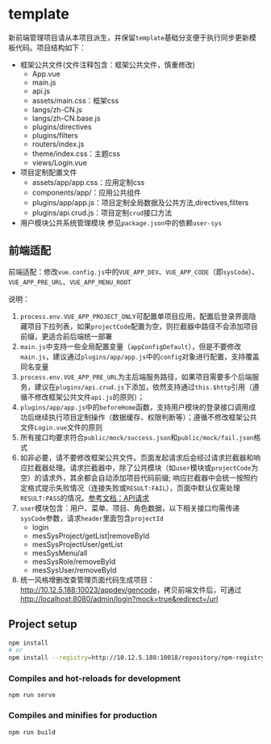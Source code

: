 # template

新前端管理项目请从本项目派生，并保留`template`基础分支便于执行同步更新模板代码。项目结构如下：
- 框架公共文件(文件注释包含：框架公共文件，慎重修改)
  - App.vue
  - main.js
  - api.js
  - assets/main.css：框架css
  - langs/zh-CN.js
  - langs/zh-CN.base.js
  - plugins/directives
  - plugins/filters
  - routers/index.js
  - theme/index.css：主题css
  - views/Login.vue
- 项目定制配置文件
  - assets/app/app.css：应用定制css
  - components/app/：应用公共组件
  - plugins/app/app.js：项目定制全局数据及公共方法,directives,filters
  - plugins/api.crud.js：项目定制`crud`接口方法
- 用户模块公共系统管理模块
  参见`package.json`中的依赖`user-sys`

## 前端适配

前端适配：修改`vue.config.js`中的`VUE_APP_DEV`、`VUE_APP_CODE`（即`sysCode`）、`VUE_APP_PRE_URL`、`VUE_APP_MENU_ROOT`

说明：
1. `process.env.VUE_APP_PROJECT_ONLY`可配置单项目应用，配置后登录界面隐藏项目下拉列表，如果`projectCode`配置为空，则拦截器中路径不会添加项目前缀，更适合前后端统一部署
2. `main.js`中支持一些全局配置变量（`appConfigDefault`），但是不要修改`main.js`，建议通过`plugins/app/app.js`中的`config`对象进行配置，支持覆盖同名变量
3. `process.env.VUE_APP_PRE_URL`为主后端服务路径，如果项目需要多个后端服务，建议在`plugins/api.crud.js`下添加，依然支持通过`this.$http`引用（遵循不修改框架公共文件`api.js`的原则）；
4. `plugins/app/app.js`中的`beforeHome`函数，支持用户模块的登录接口调用成功后继续执行项目定制操作（数据缓存、权限判断等）；遵循不修改框架公共文件`Login.vue`文件的原则
5. 所有接口均要求符合`public/mock/success.json`和`public/mock/fail.json`格式
6. 如非必要，请不要修改框架公共文件。页面发起请求后会经过请求拦截器和响应拦截器处理。请求拦截器中，除了公共模块（如`user`模块或`projectCode`为空）的请求外，其余都会自动添加项目代码前缀; 响应拦截器中会统一按照约定格式提示失败情况（连接失败或`RESULT:FAIL`），页面中默认仅需处理`RESULT:PASS`的情况。[参考文档：API请求](http://10.12.5.188:10023/appdev/mes3/-/wikis/指南/API请求)
7. `user`模块包含：用户、菜单、项目、角色数据，以下相关接口均需传递`sysCode`参数，请求`header`里面包含`projectId`
   - login
   - mesSysProject/getList|removeById
   - mesSysProjectUser/getList
   - mesSysMenu/all
   - mesSysRole/removeById
   - mesSysUser/removeById
8. 统一风格增删改查管理页面代码生成项目：<http://10.12.5.188:10023/appdev/gencode>，拷贝前端文件后，可通过<http://localhost:8080/admin/login?mock=true&redirect=/url>

## Project setup
```bash
npm install
# or
npm install --registry=http://10.12.5.188:10018/repository/npm-registry
```

### Compiles and hot-reloads for development
```
npm run serve
```

### Compiles and minifies for production
```
npm run build
```